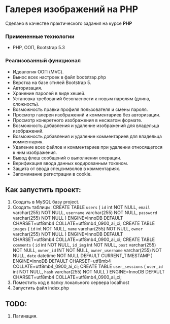 # Галерея изображений на PHP

Сделано в качестве практического задания на курсе **PHP**

### Примененные технологии
* PHP, ООП, Bootstrap 5.3

### Реализованный функционал

* Идеалогия ООП (MVC).
* Вынос всех настроек в файл bootstrap.php
* Верстка на базе стилей Bootstrap 5.
* Авторизация.
* Хранение паролей в виде хешей. 
* Установка требований безопасности к новым паролям (длина, сложность).
* Возможность правки профиля пользователя и смены пароля.
* Просмотр галереи изображений и комментариев без авторизации.        
* Просмотр конкретного изображения в несжатом формате.
* Возможность добавления и удаление изображений для владельца изображений.
* Возможность добавления и удаление комментариев для владельца комментария.
* Удаление всех файлов и комментариев при удалении относящегося к ним изображения.
* Вывод флеш сообщений о выполнении операции.
* Верификация ввода данных кодированным токеном.
* Защита от ввода спецсимволов в комментариях. 
* Запоминание регистрации в cookie.

## Как запустить проект:
1. Создать в MySQL базу project.
2. Создать таблицы:
CREATE TABLE `users` (
  `id` int NOT NULL,
  `email` varchar(255) NOT NULL,
  `username` varchar(255) NOT NULL,
  `password` varchar(255) NOT NULL
) ENGINE=InnoDB DEFAULT CHARSET=utf8mb4 COLLATE=utf8mb4_0900_ai_ci;
CREATE TABLE `images` (
  `id` int NOT NULL,
  `name` varchar(255) NOT NULL,
  `owner` varchar(255) NOT NULL
) ENGINE=InnoDB DEFAULT CHARSET=utf8mb4 COLLATE=utf8mb4_0900_ai_ci;
CREATE TABLE `comments` (
  `id` int NOT NULL,
  `id_img` int NOT NULL,
  `post` varchar(255) NOT NULL,
  `owner_id` INT NOT NULL,
  `owner_username` varchar(255) NOT NULL,
  `date` datetime NOT NULL DEFAULT CURRENT_TIMESTAMP
) ENGINE=InnoDB DEFAULT CHARSET=utf8mb4 COLLATE=utf8mb4_0900_ai_ci;
CREATE TABLE `user_sessions` (
  `user_id` int NOT NULL,
  `hash` varchar(255) NOT NULL
) ENGINE=InnoDB DEFAULT CHARSET=utf8mb4 COLLATE=utf8mb4_0900_ai_ci;
3. Поместить код в папку локального сервера localhost
4. Запустить файл index.php

## TODO:
1. Пагинация.



